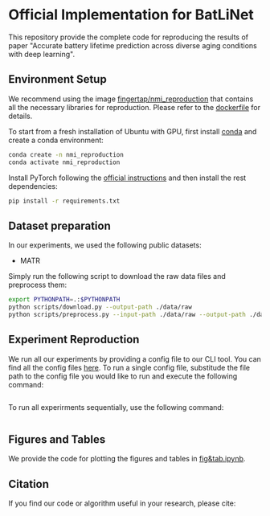 # Official Implementation for BatLiNet

This repository provide the complete code for reproducing the results of paper "Accurate battery lifetime prediction across diverse aging conditions with deep learning".

## Environment Setup

We recommend using the image [fingertap/nmi_reproduction](#) that contains all the necessary libraries for reproduction. Please refer to the [dockerfile](Dockerfile) for details.

To start from a fresh installation of Ubuntu with GPU, first install [conda](#) and create a conda environment:

```bash
conda create -n nmi_reproduction
conda activate nmi_reproduction
```

Install PyTorch following the [official instructions](#) and then install the rest dependencies:

```bash
pip install -r requirements.txt
```

## Dataset preparation

In our experiments, we used the following public datasets:

- MATR

Simply run the following script to download the raw data files and preprocess them:

```bash
export PYTHONPATH=.:$PYTHONPATH
python scripts/download.py --output-path ./data/raw
python scripts/preprocess.py --input-path ./data/raw --output-path ./data/processed
```

## Experiment Reproduction

We run all our experiments by providing a config file to our CLI tool. You can find all the config files [here](configs/). To run a single config file, substitude the file path to the config file you would like to run and execute the following command:

```bash
```

To run all experirments sequentially, use the following command:

```bash
```

## Figures and Tables

We provide the code for plotting the figures and tables in [fig&tab.ipynb](fig&tab.ipynb).

## Citation

If you find our code or algorithm useful in your research, please cite:

```bibtext
```